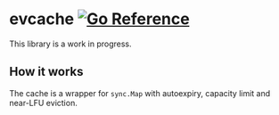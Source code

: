 # evcache [![Go Reference](https://pkg.go.dev/badge/github.com/mgnsk/evcache.svg)](https://pkg.go.dev/github.com/mgnsk/evcache)

This library is a work in progress.

## How it works

The cache is a wrapper for `sync.Map` with autoexpiry, capacity limit and near-LFU eviction.
